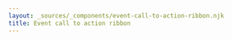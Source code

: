 ```yaml
---
layout: _sources/_components/event-call-to-action-ribbon.njk
title: Event call to action ribbon
---
```


